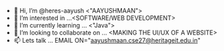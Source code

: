 - 👋 Hi, I’m @heres-aayush <"AAYUSHMAAN">
- 👀 I’m interested in ...<CODING><SOFTWARE/WEB DEVELOPMENT>
- 🌱 I’m currently learning ... <"Java">
- 💞️ I’m looking to collaborate on ... <MAKING THE UI/UX OF A WEBSITE>
- 📫 Lets talk ... EMAIL ON="aayushmaan.cse27@heritageit.edu.in"

<!---
heres-aayush/heres-aayush is a ✨ special ✨ repository because its `README.md` (this file) appears on your GitHub profile.
You can click the Preview link to take a look at your changes.
--->
